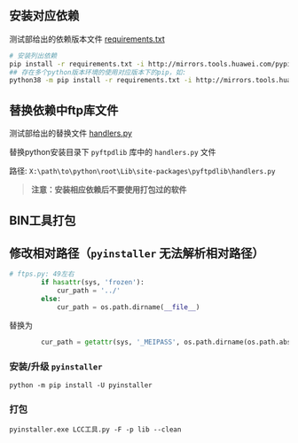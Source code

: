 ## 安装对应依赖

测试部给出的依赖版本文件 [requirements.txt](https://codehub-y.huawei.com/api/codehub/v1/projects/3064516/repository/blobs/fe0aa87aa3fd4a5ae2a47693407cd204a30bb2a9/raw?file_name=requirements.txt)

```bash
# 安装列出依赖
pip install -r requirements.txt -i http://mirrors.tools.huawei.com/pypi/simple/ --trusted-host=mirrors.tools.huawei.com
## 存在多个python版本环境的使用对应版本下的pip，如:
python38 -m pip install -r requirements.txt -i http://mirrors.tools.huawei.com/pypi/simple/ --trusted-host=mirrors.tools.huawei.com
```

## 替换依赖中ftp库文件

测试部给出的替换文件 [handlers.py](https://codehub-y.huawei.com/api/codehub/v1/projects/3064516/repository/blobs/cb190120923d8f95cac4520c2965c7cd12b2735f/raw?file_name=handlers.py)

替换python安装目录下 `pyftpdlib` 库中的 `handlers.py` 文件

路径: `X:\path\to\python\root\Lib\site-packages\pyftpdlib\handlers.py`

> **注意：安装相应依赖后不要使用打包过的软件**

## BIN工具打包

## 修改相对路径（`pyinstaller` 无法解析相对路径）

```python
# ftps.py: 49左右
        if hasattr(sys, 'frozen'):
            cur_path = '../'
        else:
            cur_path = os.path.dirname(__file__)
```

替换为

```python
		cur_path = getattr(sys, '_MEIPASS', os.path.dirname(os.path.abspath(__file__)))
```

### 安装/升级 `pyinstaller`

`python -m pip install -U pyinstaller`

### 打包

`pyinstaller.exe LCC工具.py -F -p lib --clean`